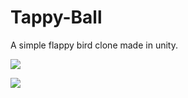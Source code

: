 # Tappy-Ball
A simple flappy bird clone made in unity.

![](https://forthebadge.com/images/badges/built-for-android.svg)

![](https://img.shields.io/github/languages/top/ShubhamGururani/Tappy-Ball.svg)

